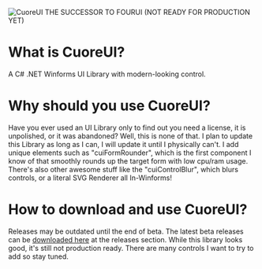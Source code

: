 ![CuoreUI](https://github.com/1Kxhu/CuoreUI/assets/115172127/352d85cd-e0c7-4202-bc28-6c2b08205726)
THE SUCCESSOR TO FOURUI (NOT READY FOR PRODUCTION YET)

# What is CuoreUI?
A C# .NET Winforms UI Library with modern-looking control.

# Why should you use CuoreUI?
Have you ever used an UI Library only to find out you need a license, it is unpolished, or it was abandoned?
Well, this is none of that. I plan to update this Library as long as I can, I will update it until I physically can't.
I add unique elements such as "cuiFormRounder", which is the first component I know of that smoothly rounds up the target form with low cpu/ram usage.
There's also other awesome stuff like the "cuiControlBlur", which blurs controls, or a literal SVG Renderer all In-Winforms!

# How to download and use CuoreUI?
Releases may be outdated until the end of beta.
The latest beta releases can be [downloaded here](https://github.com/1Kxhu/CuoreUI/releases) at the releases section.
While this library looks good, it's still not production ready. There are many controls I want to try to add so stay tuned.
